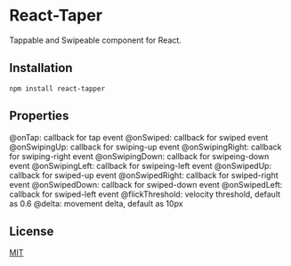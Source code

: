 # React-Taper

Tappable and Swipeable component for React.


## Installation

	npm install react-tapper
	
## Properties

@onTap: callback for tap event
@onSwiped: callback for swiped event
@onSwipingUp: callback for swiping-up event
@onSwipingRight: callback for swiping-right event
@onSwipingDown: callback for swipeing-down event
@onSwipingLeft: callback for swipeing-left event
@onSwipedUp: callback for swiped-up event
@onSwipedRight: callback for swiped-right event
@onSwipedDown: callback for swiped-down event
@onSwipedLeft: callback for swiped-left event
@flickThreshold: velocity threshold, default as 0.6
@delta: movement delta, default as 10px



## License

[MIT](http://www.opensource.org/licenses/mit-license.php)